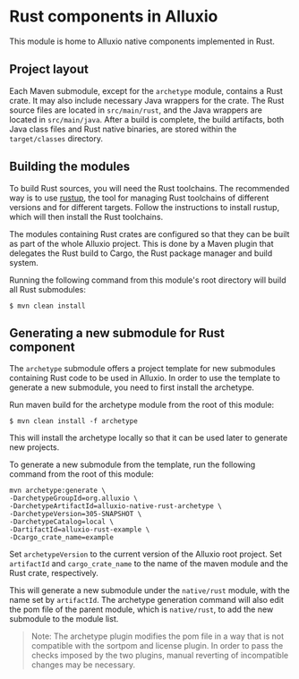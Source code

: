 # Rust components in Alluxio

This module is home to Alluxio native components implemented in Rust.

## Project layout

Each Maven submodule, except for the `archetype` module, contains a Rust crate. It may also include necessary Java
wrappers for the crate.
The Rust source files are located in `src/main/rust`, and the Java wrappers are located in `src/main/java`.
After a build is complete, the build artifacts, both Java class files and Rust native binaries, are stored within
the `target/classes` directory.

## Building the modules

To build Rust sources, you will need the Rust toolchains. The recommended way is to use
[rustup](https://rust-lang.github.io/rustup/index.html), the tool for managing Rust toolchains of different versions
and for different targets. Follow the instructions to install rustup, which will then install the Rust toolchains.

The modules containing Rust crates are configured so that they can be built as part of the whole Alluxio project.
This is done by a Maven plugin that delegates the Rust build to Cargo, the Rust package manager and build system.

Running the following command from this module's root directory will build all Rust submodules:

```console
$ mvn clean install
```

## Generating a new submodule for Rust component

The `archetype` submodule offers a project template for new submodules containing Rust code to be used in Alluxio.
In order to use the template to generate a new submodule, you need to first install the archetype.

Run maven build for the archetype module from the root of this module:

```console
$ mvn clean install -f archetype
```

This will install the archetype locally so that it can be used later to generate new projects.

To generate a new submodule from the template, run the following command from the root of this module:

```console
mvn archetype:generate \
-DarchetypeGroupId=org.alluxio \
-DarchetypeArtifactId=alluxio-native-rust-archetype \
-DarchetypeVersion=305-SNAPSHOT \
-DarchetypeCatalog=local \
-DartifactId=alluxio-rust-example \
-Dcargo_crate_name=example
```

Set `archetypeVersion` to the current version of the Alluxio root project.
Set `artifactId` and `cargo_crate_name` to the name of the maven module and the Rust
crate, respectively.

This will generate a new submodule under the `native/rust` module, with the name set
by `artifactId`. The archetype generation command will also edit the pom file of the
parent module, which is `native/rust`, to add the new submodule to the module list.

> Note: The archetype plugin modifies the pom file in a way that is not compatible with
> the sortpom and license plugin. In order to pass the checks imposed by the two plugins,
> manual reverting of incompatible changes may be necessary. 

